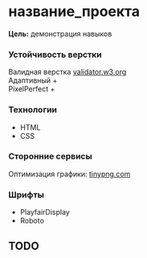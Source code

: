 # название_проекта

__Цель:__ демонстрация навыков  

### Устойчивость верстки  
Валидная верстка [validator.w3.org](https://validator.w3.org/)  
Адаптивный +  
PixelPerfect +  

### Технологии  
- HTML  
- CSS  

### Сторонние сервисы  
Оптимизация графики: [tinypng.com](https://tinypng.com/)  

### Шрифты  
- PlayfairDisplay  
- Roboto  

## TODO  
 